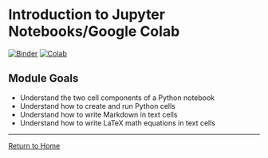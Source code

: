 # Introduction to Jupyter Notebooks/Google Colab
[![Binder](https://mybinder.org/badge_logo.svg)](https://mybinder.org/v2/gh/anthony-agbay/python-resource-guide/master?filepath=notebooks%2Fintro-notebooks.ipynb) [![Colab](https://colab.research.google.com/assets/colab-badge.svg)](https://colab.research.google.com/github/anthony-agbay/python-resource-guide/blob/master/notebooks/intro-notebooks.ipynb)

## Module Goals
- Understand the two cell components of a Python notebook
- Understand how to create and run Python cells
- Understand how to write Markdown in text cells
- Understand how to write LaTeX math equations in text cells

---
[Return to Home](https://anthony-agbay.github.io/python-resource-guide)

